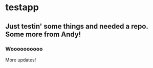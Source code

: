 # testapp

## Just testin' some things and needed a repo. Some more from Andy!

### Woooooooooo

More updates!
